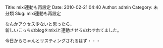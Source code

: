 Title: mixi連動も再設定
Date: 2010-02-21 04:40
Author: admin
Category: 未分類
Slug: mixi連動も再設定

なんかアクセス少ないと思ったら、  
新しいこっちのblogをmixiと連動させるのわすれてました。

今日からちゃんとリスティングされるはず・・・
